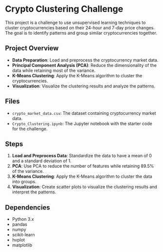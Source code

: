 # Crypto Clustering Challenge

This project is a challenge to use unsupervised learning techniques to cluster cryptocurrencies based on their 24-hour and 7-day price changes. The goal is to identify patterns and group similar cryptocurrencies together.

## Project Overview

- **Data Preparation**: Load and preprocess the cryptocurrency market data.
- **Principal Component Analysis (PCA)**: Reduce the dimensionality of the data while retaining most of the variance.
- **K-Means Clustering**: Apply the K-Means algorithm to cluster the cryptocurrencies.
- **Visualization**: Visualize the clustering results and analyze the patterns.

## Files

- `crypto_market_data.csv`: The dataset containing cryptocurrency market data.
- `Crypto_Clustering.ipynb`: The Jupyter notebook with the starter code for the challenge.

## Steps

1. **Load and Preprocess Data**: Standardize the data to have a mean of 0 and a standard deviation of 1.
2. **PCA**: Use PCA to reduce the number of features while retaining 89.5% of the variance.
3. **K-Means Clustering**: Apply the K-Means algorithm to cluster the data into groups.
4. **Visualization**: Create scatter plots to visualize the clustering results and interpret the patterns.

## Dependencies

- Python 3.x
- pandas
- numpy
- scikit-learn
- hvplot
- matplotlib


